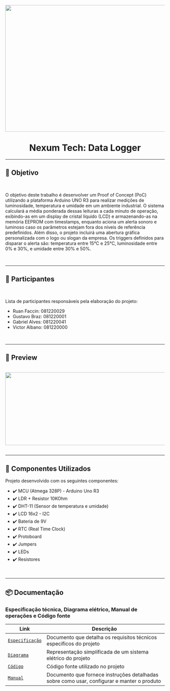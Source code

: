 <h1 align="center"> 
<br>
    <img src="https://github.com/GabrielAB2411/NexumTech/assets/103553596/d4135cae-0443-4da5-b831-d4a1df760eca" width="800" height="400";
>
<br>
<br>
Nexum Tech: Data Logger
</h1>

<hr />

## :dart: Objetivo

<br>

O objetivo deste trabalho é desenvolver um Proof of Concept (PoC) utilizando a plataforma Arduino UNO R3 para realizar medições de luminosidade, temperatura e umidade em um ambiente industrial. O sistema calculará a média ponderada dessas leituras a cada minuto de operação, exibindo-as em um display de cristal líquido (LCD) e armazenando-as na memória EEPROM com timestamps, enquanto aciona um alerta sonoro e luminoso caso os parâmetros estejam fora dos níveis de referência predefinidos. Além disso, o projeto incluirá uma abertura gráfica personalizada com o logo ou slogan da empresa. Os triggers definidos para disparar o alerta são: temperatura entre 15°C e 25°C, luminosidade entre 0% e 30%, e umidade entre 30% e 50%.

<br>

<hr />

## :page_with_curl: Participantes

<br>

Lista de participantes responsáveis pela elaboração do projeto:

  - Ruan Faccin: 081220029
  - Gustavo Braz: 081220001
  - Gabriel Alves: 081220041
  - Victor Albano: 081220000

<br>

<hr />

## :city_sunset: Preview

<br>

<div align="center">
    <img src="./Assets/Preview.gif" width="570" height="230">
</div>

<br>

<hr />

## :rocket: Componentes Utilizados 

Projeto desenvolvido com os seguintes componentes:

- :heavy_check_mark: MCU (Atmega 328P) - Arduino Uno R3
- :heavy_check_mark: LDR + Resistor 10KOhm
- :heavy_check_mark: DHT-11 (Sensor de temperatura e umidade)
- :heavy_check_mark: LCD 16x2 - I2C
- :heavy_check_mark: Bateria de 9V
- :heavy_check_mark: RTC (Real Time Clock)
- :heavy_check_mark: Protoboard
- :heavy_check_mark: Jumpers
- :heavy_check_mark: LEDs
- :heavy_check_mark: Resistores

<br>
<hr />

## 📦 Documentação

### Especificação técnica, Diagrama elétrico, Manual de operações e Código fonte

| Link | Descrição |
| --- | --- |
| [`Especificação`](https://github.com/GabrielAB2411/NexumTech/blob/main/DataLogger/EspeficacaoTecnica.md) | Documento que detalha os requisitos técnicos específicos do projeto|
| [`Diagrama`](https://github.com/nhn/tui.editor/tree/master/apps/react-editor) | Representação simplificada de um sistema elétrico do projeto |
| [`Código`](https://github.com/nhn/tui.editor/tree/master/apps/react-editor) | Código fonte utilizado no projeto |
| [`Manual`](https://github.com/GabrielAB2411/NexumTech/blob/main/DataLogger/Manual.md) | Documento que fornece instruções detalhadas sobre como usar, configurar e manter o produto 
